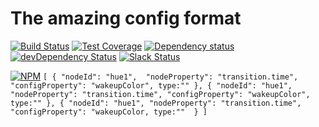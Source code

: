 # The amazing config format

[![Build Status](https://travis-ci.org/octoblu/zooid-ui-bluprint-config-builder.svg?branch=master)](https://travis-ci.org/octoblu/zooid-ui-bluprint-config-builder)
[![Test Coverage](https://codecov.io/gh/octoblu/zooid-ui-bluprint-config-builder/branch/master/graph/badge.svg)](https://codecov.io/gh/octoblu/zooid-ui-bluprint-config-builder)
[![Dependency status](http://img.shields.io/david/octoblu/zooid-ui-bluprint-config-builder.svg?style=flat)](https://david-dm.org/octoblu/zooid-ui-bluprint-config-builder)
[![devDependency Status](http://img.shields.io/david/dev/octoblu/zooid-ui-bluprint-config-builder.svg?style=flat)](https://david-dm.org/octoblu/zooid-ui-bluprint-config-builder#info=devDependencies)
[![Slack Status](http://community-slack.octoblu.com/badge.svg)](http://community-slack.octoblu.com)

[![NPM](https://nodei.co/npm/zooid-ui-bluprint-config-builder.svg?style=flat)](https://npmjs.org/package/zooid-ui-bluprint-config-builder)
`[
  { "nodeId": "hue1",  "nodeProperty": "transition.time", "configProperty": "wakeupColor", type:"" },
  { "nodeId": "hue1", "nodeProperty": "transition.time", "configProperty": "wakeupColor", type:"" },
  { "nodeId": "hue1", "nodeProperty": "transition.time", "configProperty": "wakeupColor, type:""  }
]`
